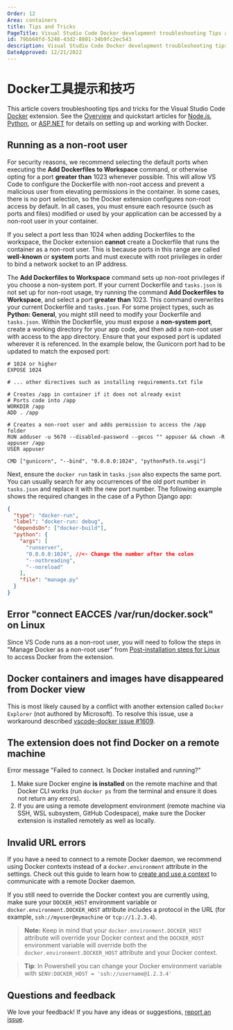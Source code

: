 ```yaml
---
Order: 12
Area: containers
title: Tips and Tricks
PageTitle: Visual Studio Code Docker development troubleshooting Tips and Tricks
id: 79bb60fd-5248-43d2-8801-34b9fc2ec543
description: Visual Studio Code Docker development troubleshooting tips and tricks
DateApproved: 12/21/2022
---
```


# Docker工具提示和技巧

This article covers troubleshooting tips and tricks for the Visual Studio Code [Docker](https://marketplace.visualstudio.com/items?itemName=ms-azuretools.vscode-docker) extension. See the [Overview](/docs/containers/overview.md) and quickstart articles for [Node.js](/docs/containers/quickstart-node.md), [Python](/docs/containers/quickstart-python.md), or [ASP.NET](/docs/containers/quickstart-aspnet-core.md) for details on setting up and working with Docker.

## Running as a non-root user

For security reasons, we recommend selecting the default ports when executing the **Add Dockerfiles to Workspace** command, or otherwise opting for a port **greater than** 1023 whenever possible. This will allow VS Code to configure the Dockerfile with non-root access and prevent a malicious user from elevating permissions in the container. In some cases, there is no port selection, so the Docker extension configures non-root access by default. In all cases, you must ensure each resource (such as ports and files) modified or used by your application can be accessed by a non-root user in your container.

If you select a port less than 1024 when adding Dockerfiles to the workspace, the Docker extension **cannot** create a Dockerfile that runs the container as a non-root user. This is because ports in this range are called **well-known** or **system** ports and must execute with root privileges in order to bind a network socket to an IP address.

The **Add Dockerfiles to Workspace** command sets up non-root privileges if you choose a non-system port. If your current Dockerfile and `tasks.json` is not set up for non-root usage, try running the command **Add Dockerfiles to Workspace**, and select a port **greater than** 1023. This command overwrites your current Dockerfile and `tasks.json`. For some project types, such as **Python: General**, you might still need to modify your Dockerfile and `tasks.json`. Within the Dockerfile, you must expose a **non-system port**, create a working directory for your app code, and then add a non-root user with access to the app directory. Ensure that your exposed port is updated wherever it is referenced. In the example below, the Gunicorn port had to be updated to match the exposed port:

```docker
# 1024 or higher
EXPOSE 1024

# ... other directives such as installing requirements.txt file

# Creates /app in container if it does not already exist
# Ports code into /app
WORKDIR /app
ADD . /app

# Creates a non-root user and adds permission to access the /app folder
RUN adduser -u 5678 --disabled-password --gecos "" appuser && chown -R appuser /app
USER appuser

CMD ["gunicorn", "--bind", "0.0.0.0:1024", "pythonPath.to.wsgi"]
```

Next, ensure the `docker run` task in `tasks.json` also expects the same port. You can usually search for any occurrences of the old port number in `tasks.json` and replace it with the new port number. The following example shows the required changes in the case of a Python Django app:

```json
{
  "type": "docker-run",
  "label": "docker-run: debug",
  "dependsOn": ["docker-build"],
  "python": {
    "args": [
      "runserver",
      "0.0.0.0:1024", //<- Change the number after the colon
      "--nothreading",
      "--noreload"
    ],
    "file": "manage.py"
  }
}
```

## Error "connect EACCES /var/run/docker.sock" on Linux

Since VS Code runs as a non-root user, you will need to follow the steps in "Manage Docker as a non-root user" from [Post-installation steps for Linux](https://aka.ms/AA37yk6) to access Docker from the extension.

## Docker containers and images have disappeared from Docker view

This is most likely caused by a conflict with another extension called `Docker Explorer` (not authored by Microsoft). To resolve this issue, use a workaround described [vscode-docker issue #1609](https://github.com/microsoft/vscode-docker/issues/1609#issuecomment-586331394).

## The extension does not find Docker on a remote machine

Error message "Failed to connect. Is Docker installed and running?"

1. Make sure Docker engine **is installed** on the remote machine and that Docker CLI works (run `docker ps` from the terminal and ensure it does not return any errors).
2. If you are using a remote development environment (remote machine via SSH, WSL subsystem, GitHub Codespace), make sure the Docker extension is installed remotely as well as locally.

## Invalid URL errors

If you have a need to connect to a remote Docker daemon, we recommend using Docker contexts instead of a `docker.environment` attribute in the settings. Check out this guide to learn how to [create and use a context](https://docs.docker.com/engine/context/working-with-contexts/) to communicate with a remote Docker daemon.

If you still need to override the Docker context you are currently using, make sure your `DOCKER_HOST` environment variable or `docker.environment.DOCKER_HOST` attribute includes a protocol in the URL (for example, `ssh://myuser@mymachine` or `tcp://1.2.3.4`).

> **Note:** Keep in mind that your `docker.environment.DOCKER_HOST` attribute will override your Docker context and the `DOCKER_HOST` environment variable will override both the `docker.environment.DOCKER_HOST` attribute and your Docker context.

> **Tip**: In Powershell you can change your Docker environment variable with `$ENV:DOCKER_HOST = 'ssh://username@1.2.3.4'`

## Questions and feedback

We love your feedback! If you have any ideas or suggestions, [report an issue](https://github.com/microsoft/vscode-docker/issues/new).

